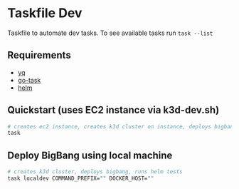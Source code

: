# Taskfile Dev

Taskfile to automate dev tasks. To see available tasks run `task --list`

## Requirements
- [yq](https://github.com/mikefarah/yq)
- [go-task](https://taskfile.dev/)
- [helm](https://helm.sh/)

## Quickstart (uses EC2 instance via k3d-dev.sh)
```sh
# creates ec2 instance, creates k3d cluster on instance, deploys bigbang, runs helm tests
task
```

## Deploy BigBang using local machine
```sh
# creates k3d cluster, deploys bigbang, runs helm tests
task localdev COMMAND_PREFIX="" DOCKER_HOST=""
```